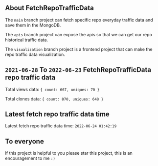 ## About FetchRepoTrafficData

The `main` branch project can fetch specific repo everyday traffic data and save them in the MongoDB.

The `apis` branch project can expose the apis so that we can get our repo historical traffic data.

The `visualization` branch project is a frontend project that can make the repo traffic data visualization.

## `2021-06-28` To `2022-06-23` FetchRepoTrafficData repo traffic data

Total views data: `{ count: 667, uniques: 70 }`

Total clones data: `{ count: 870, uniques: 648 }`

## Latest fetch repo traffic data time

Latest fetch repo traffic data time: `2022-06-24 01:42:19`

## To everyone

If this project is helpful to you please star this project, this is an encouragement to me `:)`



